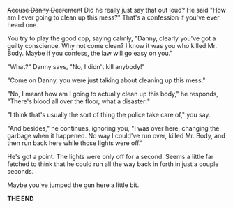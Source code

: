 ~~Accuse Danny Decrement~~
Did he really just say that out loud? He said "How am I ever going to clean up this mess?" That's a confession if you've ever heard one.

You try to play the good cop, saying calmly, "Danny, clearly you've got a guilty conscience. Why not come clean? I know it was you who killed Mr. Body. Maybe if you confess, the law will go easy on you."

"What?" Danny says, "No, I didn't kill anybody!"

"Come on Danny, you were just talking about cleaning up this mess."

"No, I meant how am I going to actually clean up this body," he responds, "There's blood all over the floor, what a disaster!"

"I think that's usually the sort of thing the police take care of," you say.

"And besides," he continues, ignoring you, "I was over here, changing the garbage when it happened. No way I could've run over, killed Mr. Body, and then run back here while those lights were off."

He's got a point. The lights were only off for a second. Seems a little far fetched to think that he could run all the way back in forth in just a couple seconds.

Maybe you've jumped the gun here a little bit.

**THE END**
